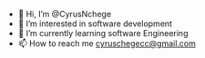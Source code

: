 - 👋 Hi, I’m @CyrusNchege
- 👀 I’m interested in software development
- 🌱 I’m currently learning software Engineering
- 📫 How to reach me cyruschegecc@gmail.com


